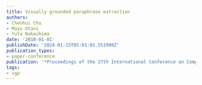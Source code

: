 ```yaml
---
title: Visually grounded paraphrase extraction
authors:
- Chenhui Chu
- Mayu Otani
- Yuta Nakashima
date: '2018-01-01'
publishDate: '2024-01-15T05:01:01.551990Z'
publication_types:
- paper-conference
publication: '*Proceedings of the 27th International Conference on Computational Linguistics*'
tags:
- vgp
---
```

